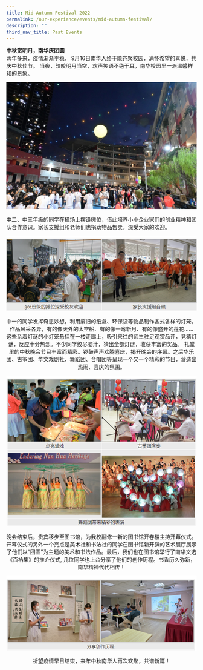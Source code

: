 ```yaml
---
title: Mid–Autumn Festival 2022
permalink: /our-experience/events/mid-autumn-festival/
description: ""
third_nav_title: Past Events
---
```

**中秋赏明月，南华庆团圆**  
两年多来，疫情渐渐平稳， 9月16日南华人终于能齐聚校园，满怀希望的喜悦，共庆中秋佳节。 当夜，皎皎明月当空，欢声笑语不绝于耳，南华校园里一派温馨祥和的景象。  
  
![306091467_946718222911521_6389440340575305220_n.jpg](/images/306091467_946718222911521_6389440340575305220_n.jpg)  
  
  
  
中二、中三年级的同学在操场上摆设摊位，借此培养小小企业家们的创业精神和团队合作意识。家长支援组和老师们也捐助物品售卖，深受大家的欢迎。


![](/images/18790808987843292390.png)
<p style="text-align: center">中一的同学发挥奇思妙想，利用废旧的纸盒、环保袋等物品制作各式各样的灯笼。作品风采各异，有的像天外的太空船、有的像一弯新月、有的像盛开的莲花…… 这些系着灯谜的小灯笼悬挂在一楼走廊上，吸引来往的师生驻足观赏品评，竞猜灯谜，反应十分热烈。不少同学绞尽脑汁，猜出全部灯谜，收获丰富的奖品。  
礼堂里的中秋晚会节目丰富而精彩。锣鼓声声欢腾喜庆，揭开晚会的序幕。之后华乐团、古筝团、华文戏剧社、舞蹈团、合唱团等呈现一个又一个精彩的节目，营造出热闹、喜庆的氛围。</p>


![](/images/247347983049786437.png)
<p style="text-align: center">晚会结束后，贵宾移步至图书馆，为我校翻修一新的图书馆开卷楼主持开幕仪式。开幕仪式的另外一个亮点是美术社和书法社的同学在图书馆新开辟的艺术展厅展示了他们以“团圆”为主题的美术和书法作品。最后，我们也在图书馆举行了南华文选《百衲集》的推介仪式, 几位同学也上台分享了他们的创作历程。书香历久弥新，南华精神代代相传！</p>

![](/images/36789876649040990490.png)
<p style="text-align: center">祈望疫情早日结束，来年中秋南华人再次欢聚，共谱新篇！</p>
